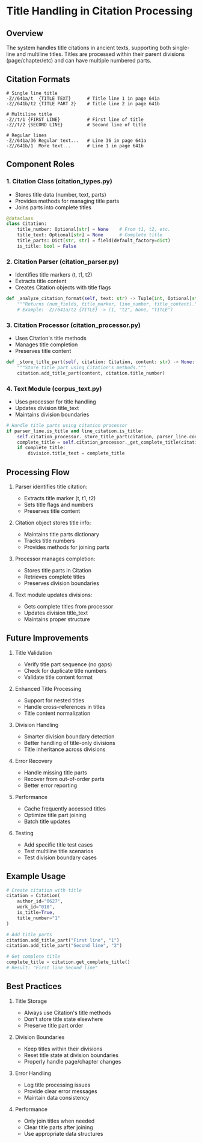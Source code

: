 # Title Handling in Citation Processing

## Overview

The system handles title citations in ancient texts, supporting both single-line and multiline titles. Titles are processed within their parent divisions (page/chapter/etc) and can have multiple numbered parts.

## Citation Formats

```
# Single line title
-Z//641a/t	{TITLE TEXT}      # Title line 1 in page 641a
-Z//641b/t2	{TITLE PART 2}    # Title line 2 in page 641b

# Multiline title
-Z//t/1	{FIRST LINE}          # First line of title
-Z//t/2	{SECOND LINE}         # Second line of title

# Regular lines
-Z//641a/36	Regular text...   # Line 36 in page 641a
-Z//641b/1	More text...      # Line 1 in page 641b
```

## Component Roles

### 1. Citation Class (citation_types.py)
- Stores title data (number, text, parts)
- Provides methods for managing title parts
- Joins parts into complete titles

```python
@dataclass
class Citation:
    title_number: Optional[str] = None    # From t1, t2, etc.
    title_text: Optional[str] = None      # Complete title
    title_parts: Dict[str, str] = field(default_factory=dict)
    is_title: bool = False
```

### 2. Citation Parser (citation_parser.py)
- Identifies title markers (t, t1, t2)
- Extracts title content
- Creates Citation objects with title flags

```python
def _analyze_citation_format(self, text: str) -> Tuple[int, Optional[str], Optional[str], Optional[str]]:
    """Returns (num_fields, title_marker, line_number, title_content)."""
    # Example: -Z//641a/t2 {TITLE} -> (1, "t2", None, "TITLE")
```

### 3. Citation Processor (citation_processor.py)
- Uses Citation's title methods
- Manages title completion
- Preserves title content

```python
def _store_title_part(self, citation: Citation, content: str) -> None:
    """Store title part using Citation's methods."""
    citation.add_title_part(content, citation.title_number)
```

### 4. Text Module (corpus_text.py)
- Uses processor for title handling
- Updates division title_text
- Maintains division boundaries

```python
# Handle title parts using citation processor
if parser_line.is_title and line_citation.is_title:
    self.citation_processor._store_title_part(citation, parser_line.content)
    complete_title = self.citation_processor._get_complete_title(citation)
    if complete_title:
        division.title_text = complete_title
```

## Processing Flow

1. Parser identifies title citation:
   - Extracts title marker (t, t1, t2)
   - Sets title flags and numbers
   - Preserves title content

2. Citation object stores title info:
   - Maintains title parts dictionary
   - Tracks title numbers
   - Provides methods for joining parts

3. Processor manages completion:
   - Stores title parts in Citation
   - Retrieves complete titles
   - Preserves division boundaries

4. Text module updates divisions:
   - Gets complete titles from processor
   - Updates division title_text
   - Maintains proper structure

## Future Improvements

1. Title Validation
   - Verify title part sequence (no gaps)
   - Check for duplicate title numbers
   - Validate title content format

2. Enhanced Title Processing
   - Support for nested titles
   - Handle cross-references in titles
   - Title content normalization

3. Division Handling
   - Smarter division boundary detection
   - Better handling of title-only divisions
   - Title inheritance across divisions

4. Error Recovery
   - Handle missing title parts
   - Recover from out-of-order parts
   - Better error reporting

5. Performance
   - Cache frequently accessed titles
   - Optimize title part joining
   - Batch title updates

6. Testing
   - Add specific title test cases
   - Test multiline title scenarios
   - Test division boundary cases

## Example Usage

```python
# Create citation with title
citation = Citation(
    author_id="0627",
    work_id="010",
    is_title=True,
    title_number="1"
)

# Add title parts
citation.add_title_part("First line", "1")
citation.add_title_part("Second line", "2")

# Get complete title
complete_title = citation.get_complete_title()
# Result: "First line Second line"
```

## Best Practices

1. Title Storage
   - Always use Citation's title methods
   - Don't store title state elsewhere
   - Preserve title part order

2. Division Boundaries
   - Keep titles within their divisions
   - Reset title state at division boundaries
   - Properly handle page/chapter changes

3. Error Handling
   - Log title processing issues
   - Provide clear error messages
   - Maintain data consistency

4. Performance
   - Only join titles when needed
   - Clear title parts after joining
   - Use appropriate data structures
